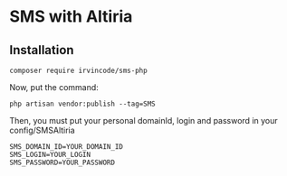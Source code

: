 # SMS with Altiria

## Installation

    composer require irvincode/sms-php

Now, put the command:

    php artisan vendor:publish --tag=SMS
    

Then, you must put your personal domainId, login and password in your config/SMSAltiria

    SMS_DOMAIN_ID=YOUR_DOMAIN_ID
    SMS_LOGIN=YOUR_LOGIN
    SMS_PASSWORD=YOUR_PASSWORD